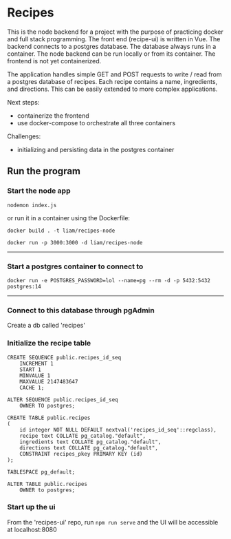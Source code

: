 # Recipes

This is the node backend for a project with the purpose of practicing docker and full stack programming. The front end (recipe-ui) is written in Vue. The backend connects to a postgres database. The database always runs in a container. The node backend can be run locally or from its container. The frontend is not yet containerized.

The application handles simple GET and POST requests to write / read from a postgres database of recipes. Each recipe contains a name, ingredients, and directions. This can be easily extended to more complex applications.

Next steps:
- containerize the frontend
- use docker-compose to orchestrate all three containers

Challenges:
- initializing and persisting data in the postgres container

## Run the program

### Start the node app

`nodemon index.js`

or run it in a container using the Dockerfile:

`docker build . -t liam/recipes-node`

`docker run -p 3000:3000 -d liam/recipes-node`

---

### Start a postgres container to connect to

`docker run -e POSTGRES_PASSWORD=lol --name=pg --rm -d -p 5432:5432 postgres:14`

---

### Connect to this database through pgAdmin

Create a db called 'recipes'

### Initialize the recipe table

```
CREATE SEQUENCE public.recipes_id_seq
    INCREMENT 1
    START 1
    MINVALUE 1
    MAXVALUE 2147483647
    CACHE 1;

ALTER SEQUENCE public.recipes_id_seq
    OWNER TO postgres;

CREATE TABLE public.recipes
(
    id integer NOT NULL DEFAULT nextval('recipes_id_seq'::regclass),
    recipe text COLLATE pg_catalog."default",
    ingredients text COLLATE pg_catalog."default",
    directions text COLLATE pg_catalog."default",
    CONSTRAINT recipes_pkey PRIMARY KEY (id)
);

TABLESPACE pg_default;

ALTER TABLE public.recipes
    OWNER to postgres;
```

### Start up the ui

From the 'recipes-ui' repo, run `npm run serve` and the UI will be accessible at localhost:8080